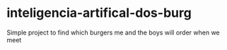 # inteligencia-artifical-dos-burg

Simple project to find which burgers me and the boys will order when we meet
